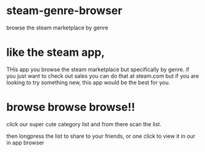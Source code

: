 # steam-genre-browser
browse the steam marketplace by genre



# like the steam app,

THis app you browse the steam marketplace but specifically by genre. if you just want to check out sales you 
can do that at steam.com but if you are looking to try something new, this app would be the best for you.



# browse browse browse!!


click our super cute category list and from there scan the list.

then longpress the list to share to your friends, or one click to view it in our in app browser
